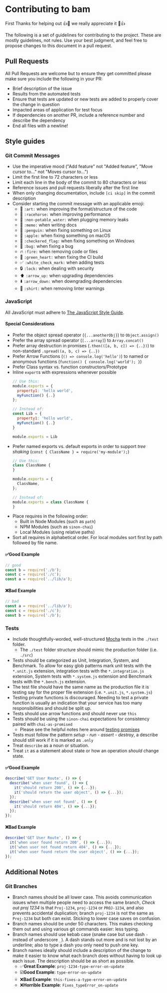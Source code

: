 # Contributing to bam
First Thanks for helping out :+1::tada: we really appreciate it :tada::+1:

The following is a set of guidelines for contributing to the project. These are mostly guidelines, not rules. Use your best judgment, and feel free to propose changes to this document in a pull request.

## Pull Requests
All Pull Requests are welcome but to ensure they get committed please make sure you include the following in your PR:

* Brief description of the issue
* Results from the automated tests
* Ensure that tests are updated or new tests are added to properly cover the change in question
* Impacted areas of application for test focus
* If dependencies on another PR, include a reference number and describe the dependency
* End all files with a newline!

## Style guides
### Git Commit Messages

* Use the imperative mood ("Add feature" not "Added feature", "Move cursor to..." not "Moves cursor to...")
* Limit the first line to 72 characters or less
* Limit each line in the body of the commit to 80 characters or less
* Reference issues and pull requests liberally after the first line
* When only changing documentation, include `[ci skip]` in the commit description
* Consider starting the commit message with an applicable emoji:
  * :art: `:art:` when improving the format/structure of the code
  * :racehorse: `:racehorse:` when improving performance
  * :non-potable_water: `:non-potable_water:` when plugging memory leaks
  * :memo: `:memo:` when writing docs
  * :penguin: `:penguin:` when fixing something on Linux
  * :apple: `:apple:` when fixing something on macOS
  * :checkered_flag: `:checkered_flag:` when fixing something on Windows
  * :bug: `:bug:` when fixing a bug
  * :fire: `:fire:` when removing code or files
  * :green_heart: `:green_heart:` when fixing the CI build
  * :white_check_mark: `:white_check_mark:` when adding tests
  * :lock: `:lock:` when dealing with security
  * :arrow_up: `:arrow_up:` when upgrading dependencies
  * :arrow_down: `:arrow_down:` when downgrading dependencies
  * :shirt: `:shirt:` when removing linter warnings

### JavaScript

All JavaScript must adhere to [The JavaScript Style Guide](https://www.npmjs.com/package/@vanderlaan/eslint-config-vanderlaan).

#### Special Considerations

* Prefer the object spread operator (`{...anotherObj}`) to `Object.assign()`
* Prefer the array spread operator (`[...array]`) to `Array.concat()`
* Prefer array destruction in promises (`.then(([a, b, c]) => {..})`) to non-standard `.spread((a, b, c) => {..})`
* Prefer Arrow Functions (`() => console.log('hello')`) to named or anonymous functions (`function() { console.log('world'); }`)
* Prefer Class syntax vs. function constructors/Prototype
* Inline `export`s with expressions whenever possible
  ```js
  // Use this:
  module.exports = {
    property1: 'hello world',
    myFunction() {..}
  };

  // Instead of:
  const Lib = {
    property1: 'hello world',
    myFunction() {..}
  }

  module.exports = Lib
  ```
* Prefer named exports vs. default exports in order to support _tree shaking_ (`const { ClassName } = require('my-module');`)
  ```js
  // Use this:
  class ClassName {
  }

  module.exports = {
    ClassName,
  };

  // Instead of:
  module.exports = class ClassName {
  }
  ```
* Place requires in the following order:
  * Built in Node Modules (such as `path`)
  * NPM Modules (such as `sinon-chai`)
  * Local Modules (using relative paths)
* Sort all requires in alphabetical order. For local modules sort first by path followed by file name.

#### :white_check_mark:Good Example
  ```js
  // good
  const b = require('./b');
  const c = require('./c');
  const a = require('../lib/a');
  ```
#### :x:Bad Example
  ```js
  // bad
  const a = require('../lib/a');
  const c = require('./c');
  const b = require('./b');
  ```

### Tests

* Include thoughtfully-worded, well-structured [Mocha](https://github.com/mochajs/mocha) tests in the `./test` folder.
  * The `./test` folder structure should mimic the production folder (i.e. `./src`)
* Tests should be categorized as Unit, Integration, System, and Benchmark. To allow for easy glob patterns mark unit tests with the `*.unit.js` extension, integration tests with the `*.integration.js` extension, System tests with `*.system.js` extension and Benchmark tests with the `*.bench.js` extension.
* The test file should have the same name as the production file it is testing say for the proper file extension (i.e. `*.unit.js`, `*.system.js`)
* Testing private functions is discouraged. Needing to test a private function is usually an indication that your service has too many responsibilities and should be split up.
* Tests should use arrow functions and should never use `this`
* Tests should be using the `sinon-chai` expectations for consistency paired with `chai-as-promised`
  * Please see the helpful notes here around [testing promises](http://imaginativethinking.ca/heck-test-async-code-mocha/)
* Tests must follow the pattern _setup - run - assert - destroy_, a describe should still work if it is marked as `.only`
* Treat `describe` as a noun or situation.
* Treat `it` as a statement about state or how an operation _should_ change state.

#### :white_check_mark:Good Example
```js
describe('GET User Route', () => {
  describe('when user found', () => {
    it('should return 200', () => {...});
    it('should return the user object', () => {...});
  });
  describe('when user not found', () => {
    it('should return 404', () => {...});
  });
});
```

#### :x:Bad Example
```js
describe('GET User Route', () => {
  it('when user found return 200', () => {...});
  it('when user not found return 404', () => {...});
  it('when user found return the user object', () => {...});
});
```

## Additional Notes

### Git Branches

* Branch names should be all lower case. This avoids communication issues when multiple people need to access the same branch, _Check out proj 1234_ is that `Proj-1234`, `proj-1234` or `PROJ-1234`, and also prevents accidental duplication; branch `proj-1234` is not the same as `Proj-1234` but both can exist. Sticking to lower case saves on confusion.
* Branch names should be under 50 characters. This makes checking them out and using various git commands easier: less typing.
* Branch names should use kebab case (snake case but use dash `-` instead of underscore `_`). A dash stands out more and is not lost by an underline; also to type a dash you only need to push one key.
* Branch names ideally should include a description of the change to make it easier to know what each branch does without having to look up each issue. The description should be as short as possible.
  * :white_check_mark:**Great Example**: `proj-1234-type-error-on-update`
  * :ballot_box_with_check:**Good Example**: `type-error-on-update`
  * :x:**Bad Example**: `this-fixes-a-type-error-on-update`
  * :x:**Horrible Example**: `Fixes_typeError_on-update`
